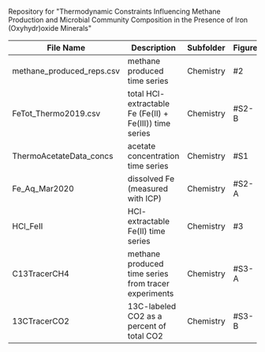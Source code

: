 Repository for "Thermodynamic Constraints Influencing Methane Production and Microbial Community Composition in the Presence of Iron (Oxyhydr)oxide Minerals"

|File Name	|Description	|Subfolder	|Figure
|-------------	|-------------	|-------------	|-------------
|methane_produced_reps.csv	|methane produced time series	|Chemistry	|#2
|FeTot_Thermo2019.csv	|total HCl-extractable Fe (Fe(II) + Fe(III)) time series	|Chemistry	|#S2-B
|ThermoAcetateData_concs	|acetate concentration time series	|Chemistry	|#S1
|Fe_Aq_Mar2020	|dissolved Fe (measured with ICP)	|Chemistry	|#S2-A
|HCl_FeII	|HCl-extractable Fe(II) time series	|Chemistry	|#3
|C13TracerCH4	|methane produced time series from tracer experiments	|Chemistry	|#S3-A
|13CTracerCO2	|13C-labeled CO2 as a percent of total CO2	|Chemistry	|#S3-B
